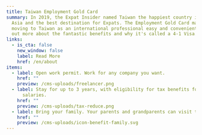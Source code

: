 ```yaml
---
title: Taiwan Employment Gold Card
summary: In 2019, the Expat Insider named Taiwan the happiest country in East
  Asia and the best destination for Expats. The Employment Gold Card makes
  moving to Taiwan as an international professional easy and convenient. Find
  out more about the fantastic benefits and why it's called a 4-1 Visa.
links:
  - is_cta: false
    new_window: false
    label: Read More
    href: /en/about
items:
  - label: Open work permit. Work for any company you want.
    href: ""
    preview: /cms-uploads/freelancer.png
  - label: Stay for up to 3 years, with eligibility for tax benefits for high
      salaries.
    href: ""
    preview: /cms-uploads/tax-reduce.png
  - label: Bring your family. Your parents and grandparents can visit too!
    href: ""
    preview: /cms-uploads/icon-benefit-family.svg
---
```

